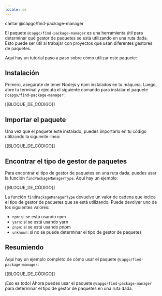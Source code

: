 ```yaml
---
locale: es
---
```


cantar @capgo/find-package-manager

El paquete `@capgo/find-package-manager` es una herramienta útil para determinar qué gestor de paquetes se está utilizando en una ruta dada. Esto puede ser útil al trabajar con proyectos que usan diferentes gestores de paquetes.

Aquí hay un tutorial paso a paso sobre cómo utilizar este paquete:

## Instalación

Primero, asegúrate de tener Nodejs y npm instalados en tu máquina. Luego, abre tu terminal y ejecuta el siguiente comando para instalar el paquete `@capgo/find-package-manager`:

[[BLOQUE_DE_CÓDIGO]]

## Importar el paquete

Una vez que el paquete esté instalado, puedes importarlo en tu código utilizando la siguiente línea:

[[BLOQUE_DE_CÓDIGO]]

## Encontrar el tipo de gestor de paquetes

Para encontrar el tipo de gestor de paquetes en una ruta dada, puedes usar la función `findPackageManagerType`. Aquí hay un ejemplo:

[[BLOQUE_DE_CÓDIGO]]

La función `findPackageManagerType` devuelve un valor de cadena que indica el tipo de gestor de paquetes que se está utilizando. Puede devolver uno de los siguientes valores:

- `npm`: si se está usando npm
- `yarn`: si se está usando yarn
- `pnpm`: si se está usando pnpm
- `unknown`: si no se puede determinar el tipo de gestor de paquetes

## Resumiendo

Aquí hay un ejemplo completo de cómo usar el paquete `@capgo/find-package-manager`:

[[BLOQUE_DE_CÓDIGO]]

¡Eso es todo! Ahora puedes usar el paquete `@capgo/find-package-manager` para determinar el tipo de gestor de paquetes en una ruta dada.